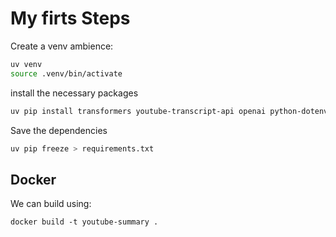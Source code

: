 # My firts Steps
Create a venv ambience:
```sh
uv venv
source .venv/bin/activate
```

install the necessary packages
```sh
uv pip install transformers youtube-transcript-api openai python-dotenv
```
Save the dependencies
```sh
uv pip freeze > requirements.txt
```

## Docker
We can build using: 
```
docker build -t youtube-summary .
```
